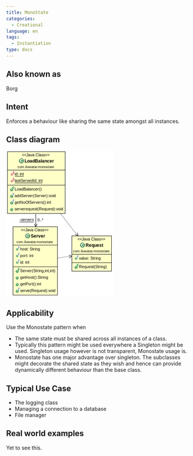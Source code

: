 ```yaml
---
title: MonoState
categories:
  - Creational
language: en
tags:
  - Instantiation
type: docs
---
```


## Also known as
Borg

## Intent
Enforces a behaviour like sharing the same state amongst all instances.

## Class diagram
![alt text](etc/monostate.png "MonoState")

## Applicability
Use the Monostate pattern when

* The same state must be shared across all instances of a class.
* Typically this pattern might be used everywhere a Singleton might be used. Singleton usage however is not transparent, Monostate usage is.
* Monostate has one major advantage over singleton. The subclasses might decorate the shared state as they wish and hence can provide dynamically different behaviour than the base class.

## Typical Use Case

* The logging class
* Managing a connection to a database
* File manager

## Real world examples

Yet to see this.

